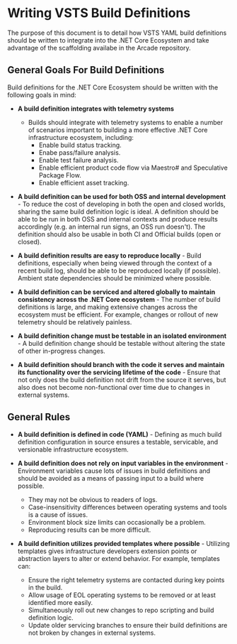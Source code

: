 # Writing VSTS Build Definitions

The purpose of this document is to detail how VSTS YAML build definitions should be written to integrate into the .NET Core Ecosystem and take advantage of the scaffolding availabe in the Arcade repository.

## General Goals For Build Definitions

Build definitions for the .NET Core Ecosystem should be written with the following goals in mind:

- **A build definition integrates with telemetry systems**

  - Builds should integrate with telemetry systems to enable a number of scenarios important to building a more effective .NET Core infrastructure ecosystem, including:
    - Enable build status tracking.
    - Enabe pass/failure analysis.
    - Enable test failure analysis.
    - Enable efficient product code flow via Maestro# and Speculative Package Flow.
    - Enable efficient asset tracking.

- **A build definition can be used for both OSS and internal development** - To reduce the cost of developing in both the open and closed worlds, sharing the same build definition logic is ideal.  A definition should be able to be run in both OSS and internal contexts and produce results accordingly (e.g. an internal run signs, an OSS run doesn't).  The definition should also be usable in both CI and Official builds (open or closed).

- **A build definition results are easy to reproduce locally** - Build definitions, especially when being viewed through the context of a recent build log, should be able to be reproduced locally (if possible).  Ambient state dependencies should be minimized where possible.

- **A build definition can be serviced and altered globally to maintain consistency across the .NET Core ecosystem** - The number of build definitions is large, and making extensive changes across the ecosystem must be efficient.  For example, changes or rollout of new telemetry should be relatively painless.

- **A build definition change must be testable in an isolated environment** - A build definition change should be testable without altering the state of other in-progress changes.

- **A build definition should branch with the code it serves and maintain its functionality over the servicing lifetime of the code** - Ensure that not only does the build definition not drift from the source it serves, but also does not become non-functional over time due to changes in external systems.

## General Rules

- **A build definition is defined in code (YAML)** - Defining as much build definition configuration in source ensures a testable, servicable, and versionable infrastructure ecosystem.

- **A build definition does not rely on input variables in the environment** - Environment variables cause lots of issues in build definitions and should be avoided as a means of passing input to a build where possible.
  - They may not be obvious to readers of logs.
  - Case-insensitivity differences between operating systems and tools is a cause of issues.
  - Environment block size limits can occasionally be a problem.
  - Reproducing results can be more difficult.

- **A build definition utilizes provided templates where possible** - Utilizing templates gives infrastructure developers extension points or abstraction layers to alter or extend behavior.  For example, templates can:
  - Ensure the right telemetry systems are contacted during key points in the build.
  - Allow usage of EOL operating systems to be removed or at least identified more easily.
  - Simultaneously roll out new changes to repo scripting and build definition logic.
  - Update older servicing branches to ensure their build definitions are not broken by changes in external systems.